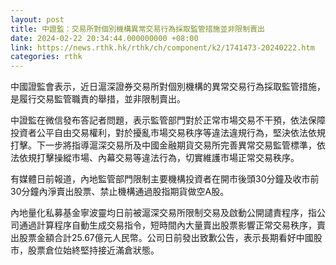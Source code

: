 ```yaml
---
layout: post
title: 中證監：交易所對個別機構異常交易行為採取監管措施並非限制賣出
date: 2024-02-22 20:34:44.000000000 +08:00
link: https://news.rthk.hk/rthk/ch/component/k2/1741473-20240222.htm
categories: rthk
---
```


中國證監會表示，近日滬深證券交易所對個別機構的異常交易行為採取監管措施，是履行交易監管職責的舉措，並非限制賣出。

中證監在微信發布答記者問題，表示監管部門對於正常市場交易不干預，依法保障投資者公平自由交易權利，對於擾亂市場交易秩序等違法違規行為，堅決依法依規打擊。下一步將指導滬深交易所及中國金融期貨交易所完善異常交易監管標準，依法依規打擊操縱市場、內幕交易等違法行為，切實維護市場正常交易秩序。

有媒體日前報道，內地監管部門限制主要機構投資者在開市後頭30分鐘及收市前30分鐘內淨賣出股票、禁止機構通過股指期貨做空A股。

內地量化私募基金寧波靈均日前被滬深交易所限制交易及啟動公開譴責程序，指公司通過計算程序自動生成交易指令，短時間內大量賣出股票影響正常交易秩序，賣出股票金額合計25.67億元人民幣。公司日前發出致歉公告，表示長期看好中國股市，股票倉位始終堅持接近滿倉狀態。
